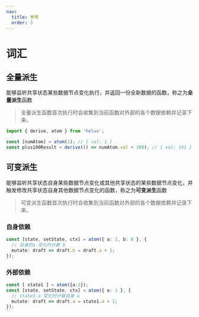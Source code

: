 ```yaml
---
nav:
  title: 参考
  order: 3
---
```


# 词汇

## 全量派生

能够监听共享状态某些数据节点变化执行，并返回一份全新数据的函数，称之为**全量派生**函数

> 全量派生函数首次执行时会收集到当前函数对外部的各个数据依赖并记录下来。

```ts
import { derive, atom } from 'helux';

const [numAtom] = atom(1); // { val: 1 }
const plus100Result = derive(() => numAtom.val + 100); // { val: 101 }
```

## 可变派生

能够监听共享状态自身某些数据节点变化或其他共享状态的某些数据节点变化，并触发修改共享状态自身其他数据节点变化的函数，称之为**可变派生**函数

> 可变派生函数首次执行时会收集到当前函数对外部的各个数据依赖并记录下来。

### 自身依赖

```ts
const [state, setState, ctx] = atom({ a: 1, b: 0 }, {
  // 自身的a 变化时计算 b
  mutate: draft => draft.b = draft.a + 1;
});
```

### 外部依赖

```ts
const [ state1 ] = atom({a:1});
const [state, setState, ctx] = atom({ a: 1 }, {
  // state1.a 变化时计算自身 a
  mutate: draft => draft.a = state1.a + 1;
});
``
```
